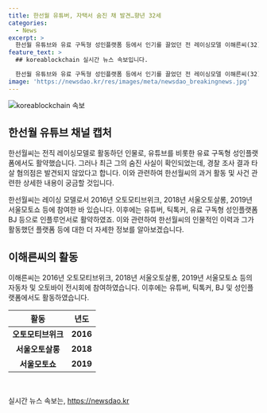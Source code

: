 ```yaml
---
title: 한선월 유튜버, 자택서 숨진 채 발견…향년 32세
categories:
  - News
excerpt: >
  한선월 유튜브와 유료 구독형 성인플랫폼 등에서 인기를 끌었던 전 레이싱모델 이해른씨(32)가 인천 서구 자택에서 숨진 채 발견됐다. 경찰은 타살 혐의를 발견하지 못했으며, 이해른씨는 레이싱 모델에서 유튜버, 틱톡커, BJ로 활동한 인플루언서였다. 이씨의 사망으로 우울감 등에 대한 관심이 높아지고 있으며, 자살예방 상담전화로 도움을 받을 수 있다.
feature_text: >
  ## koreablockchain 실시간 뉴스 속보입니다.

  한선월 유튜브와 유료 구독형 성인플랫폼 등에서 인기를 끌었던 전 레이싱모델 이해른씨(32)가 인천 서구 자택에서 숨진 채 발견됐다. 경찰은 타살 혐의를 발견하지 못했으며, 이해른씨는 레이싱 모델에서 유튜버, 틱톡커, BJ로 활동한 인플루언서였다. 이씨의 사망으로 우울감 등에 대한 관심이 높아지고 있으며, 자살예방 상담전화로 도움을 받을 수 있다.
image: 'https://newsdao.kr/res/images/meta/newsdao_breakingnews.jpg'
---
```


<p><img src="https://newsdao.kr/res/images/meta/newsdao_breakingnews.jpg" alt="koreablockchain 속보" /></p>

<h2 data-ke-size="size26">한선월 유튜브 채널 캡처</h2>

<p data-ke-size="size16">한선월씨는 전직 레이싱모델로 활동하던 인물로, 유튜브를 비롯한 유료 구독형 성인플랫폼에서도 활약했습니다. 그러나 최근 그의 숨진 사실이 확인되었는데, 경찰 조사 결과 타살 혐의점은 발견되지 않았다고 합니다. 이와 관련하여 한선월씨의 과거 활동 및 사건 관련한 상세한 내용이 궁금할 것입니다.</p>

<p data-ke-size="size16">한선월씨는 레이싱 모델로서 2016년 오토모티브위크, 2018년 서울오토살롱, 2019년 서울모토쇼 등에 참여한 바 있습니다. 이후에는 유튜버, 틱톡커, 유료 구독형 성인플랫폼 BJ 등으로 인플루언서로 활약하였죠. 이와 관련하여 한선월씨의 인물적인 이력과 그가 활동했던 플랫폼 등에 대한 더 자세한 정보를 알아보겠습니다.</p>

<h2 data-ke-size="size26">이해른씨의 활동</h2>

<p data-ke-size="size16">이해른씨는 2016년 오토모티브위크, 2018년 서울오토살롱, 2019년 서울모토쇼 등의 자동차 및 오토바이 전시회에 참여하였습니다. 이후에는 유튜버, 틱톡커, BJ 및 성인플랫폼에서도 활동하였습니다.</p>

<table>
    <thead>
        <tr>
            <th>활동</th>
            <th>년도</th>
        </tr>
    </thead>
    <tbody>
        <tr>
            <td style="text-align: center; height: 17px;"><b>오토모티브위크</b></td>
            <td style="text-align: center; height: 17px;"><b>2016</b></td>
        </tr>
        <tr>
            <td style="text-align: center; height: 17px;"><b>서울오토살롱</b></td>
            <td style="text-align: center; height: 17px;"><b>2018</b></td>
        </tr>
        <tr>
            <td style="text-align: center; height: 17px;"><b>서울모토쇼</b></td>
            <td style="text-align: center; height: 17px;"><b>2019</b></td>
        </tr>
    </tbody>
</table>

<p data-ke-size="size16">&nbsp;</p>
실시간 뉴스 속보는, <a href="https://newsdao.kr" rel="dofollow">https://newsdao.kr</a>


